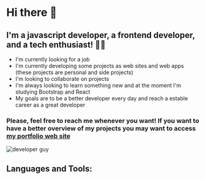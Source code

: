 # Hi there 👋
## I'm a javascript developer, a frontend developer, and a tech enthusiast! 👨‍💻

* I'm currently looking for a job
* I'm currently developing some projects as web sites and web apps (these projects are personal and side projects)
* I'm looking to collaborate on projects
* I'm always looking to learn something new and at the moment I'm studying Bootstrap and React
* My goals are to be a better developer every day and reach a estable career as a great developer

### Please, feel free to reach me whenever you want! If you want to have a better overview of my projects you may want to access [my portfolio web site](GuilhermeZalla.github.io)


![developer guy](https://emojipedia-us.s3.amazonaws.com/source/skype/289/man-technologist_1f468-200d-1f4bb.png)

## Languages and Tools: 
